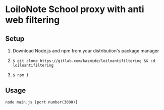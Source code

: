 # LoiloNote School proxy with anti web filtering
## Setup
1. Download Node.js and npm from your distribution's package manager
1.     $ git clone https://gitlab.com/kasmide/loiloantifiltering && cd loiloantifiltering
1.     $ npm i
## Usage
    node main.js [port number(3000)]